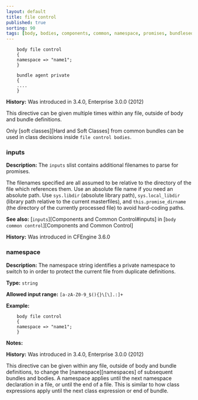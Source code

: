 ```yaml
---
layout: default
title: file control
published: true
sorting: 90
tags: [body, bodies, components, common, namespace, promises, bundlesequence]
---
```



```cf3
    body file control
    {
    namespace => "name1";
    }

    bundle agent private
    {
    ....
    }
```

**History:** Was introduced in 3.4.0, Enterprise 3.0.0 (2012)

This directive can be given multiple times within any file,
outside of body and bundle definitions.

Only [soft classes][Hard and Soft Classes] from common bundles can be used in
class decisions inside `file control bodies`.

### inputs

**Description:** The `inputs` slist contains additional filenames to parse for promises.

The filenames specified are all assumed to be relative to the directory
of the file which references them. Use an absolute file name if you need an absolute path.
Use `sys.libdir` (absolute library path), `sys.local_libdir` (library path relative to the
current masterfiles), and `this.promise_dirname` (the directory of the currently processed
file) to avoid hard-coding paths.

**See also:** [`inputs`][Components and Common Control#inputs] in
[`body common control`][Components and Common Control]

**History:** Was introduced in CFEngine 3.6.0

### namespace

**Description:** The namespace string identifies a private namespace
to switch to in order to protect the current file from duplicate definitions.

**Type:** `string`

**Allowed input range:** `[a-zA-Z0-9_$(){}\[\].:]+`

**Example:**

```cf3
    body file control
    {
    namespace => "name1";
    }
```

**Notes:**

**History:** Was introduced in 3.4.0, Enterprise 3.0.0 (2012)

This directive can be given within any file, outside of body and bundle
definitions, to change the [namespace][namespaces] of subsequent bundles
and bodies. A namespace applies until the next namespace declaration in a
file, or until the end of a file. This is similar to how class expressions
apply until the next class expression or end of bundle.
